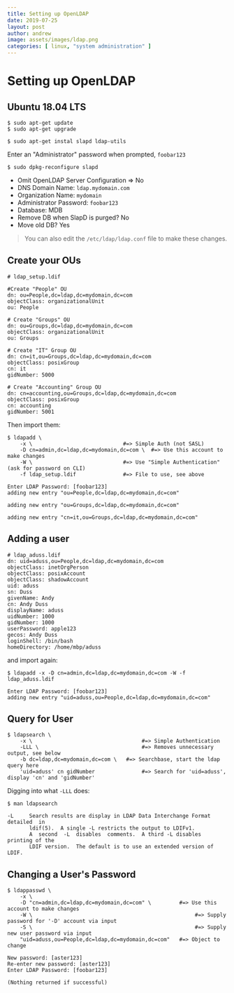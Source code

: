 ```yaml
---
title: Setting up OpenLDAP
date: 2019-07-25
layout: post
author: andrew
image: assets/images/ldap.png
categories: [ linux, "system administration" ]
---
```


# Setting up OpenLDAP
## Ubuntu 18.04 LTS

    $ sudo apt-get update
    $ sudo apt-get upgrade
    
    $ sudo apt-get instal slapd ldap-utils

Enter an "Administrator" password when prompted, `foobar123`

    $ sudo dpkg-reconfigure slapd

- Omit OpenLDAP Server Configuration ⇒ No
- DNS Domain Name: `ldap.mydomain.com`
- Organization Name: `mydomain`
- Administrator Password: `foobar123`
- Database: MDB
- Remove DB when SlapD is purged? No
- Move old DB? Yes

> You can also edit the `/etc/ldap/ldap.conf` file to make these changes.

## Create your OUs

    # ldap_setup.ldif
    
    #Create "People" OU
    dn: ou=People,dc=ldap,dc=mydomain,dc=com
    objectClass: organizationalUnit
    ou: People
    
    # Create "Groups" OU
    dn: ou=Groups,dc=ldap,dc=mydomain,dc=com
    objectClass: organizationalUnit
    ou: Groups
    
    # Create "IT" Group OU
    dn: cn=it,ou=Groups,dc=ldap,dc=mydomain,dc=com
    objectClass: posixGroup
    cn: it
    gidNumber: 5000
    
    # Create "Accounting" Group OU
    dn: cn=accounting,ou=Groups,dc=ldap,dc=mydomain,dc=com
    objectClass: posixGroup
    cn: accounting
    gidNumber: 5001

Then import them:

    $ ldapadd \
        -x \                             #=> Simple Auth (not SASL)
        -D cn=admin,dc=ldap,dc=mydomain,dc=com \  #=> Use this account to make changes
        -W \                             #=> Use "Simple Authentication" (ask for password on CLI)
        -f ldap_setup.ldif               #=> File to use, see above
    
    Enter LDAP Password: [foobar123]
    adding new entry "ou=People,dc=ldap,dc=mydomain,dc=com"
    
    adding new entry "ou=Groups,dc=ldap,dc=mydomain,dc=com"
    
    adding new entry "cn=it,ou=Groups,dc=ldap,dc=mydomain,dc=com"

## Adding a user

    # ldap_aduss.ldif
    dn: uid=aduss,ou=People,dc=ldap,dc=mydomain,dc=com
    objectClass: inetOrgPerson
    objectClass: posixAccount
    objectClass: shadowAccount
    uid: aduss
    sn: Duss
    givenName: Andy
    cn: Andy Duss
    displayName: aduss
    uidNumber: 1000
    gidNumber: 1000
    userPassword: apple123
    gecos: Andy Duss
    loginShell: /bin/bash
    homeDirectory: /home/mbp/aduss

and import again:

    $ ldapadd -x -D cn=admin,dc=ldap,dc=mydomain,dc=com -W -f ldap_aduss.ldif 
    
    Enter LDAP Password: [foobar123]
    adding new entry "uid=aduss,ou=People,dc=ldap,dc=mydomain,dc=com"

## Query for User

    $ ldapsearch \
        -x \                                   #=> Simple Authentication
        -LLL \                                 #=> Removes unnecessary output, see below
        -b dc=ldap,dc=mydomain,dc=com \   #=> Searchbase, start the ldap query here
        'uid=aduss' cn gidNumber               #=> Search for 'uid=aduss', display 'cn' and 'gidNumber'

Digging into what `-LLL` does:

    $ man ldapsearch
    
    -L     Search results are display in LDAP Data Interchange Format  detailed  in
           ldif(5).  A single -L restricts the output to LDIFv1.
           A  second  -L  disables  comments.  A third -L disables printing of the
           LDIF version.  The default is to use an extended version of LDIF.

## Changing a User's Password

    $ ldappasswd \
        -x \
        -D "cn=admin,dc=ldap,dc=mydomain,dc=com" \         #=> Use this account to make changes
        -W \                                                    #=> Supply password for '-D' account via input
        -S \                                                    #=> Supply new user password via input
        "uid=aduss,ou=People,dc=ldap,dc=mydomain,dc=com"   #=> Object to change
    
    New password: [aster123]
    Re-enter new password: [aster123]
    Enter LDAP Password: [foobar123]
    
    (Nothing returned if successful)
